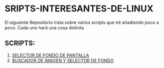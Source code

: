 # SRIPTS-INTERESANTES-DE-LINUX
El siguiente Repositorio trata sobre varios scripts que iré añadiendo poco a poco. Cada uno hará una cosa distinta
## SCRIPTS:

1. [SELECTOR DE FONDO DE PANTALLA]()
2. [BUSCADOR DE IMAGEN Y SELECTOR DE FONDO]()
